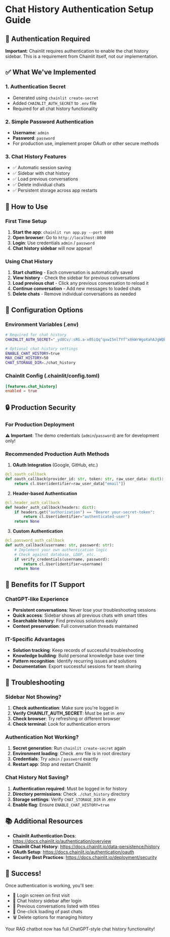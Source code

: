# Chat History Authentication Setup Guide

## 🔐 Authentication Required

**Important**: Chainlit requires authentication to enable the chat history sidebar. This is a requirement from Chainlit itself, not our implementation.

## ✅ What We've Implemented

### 1. **Authentication Secret**

- Generated using `chainlit create-secret`
- Added `CHAINLIT_AUTH_SECRET` to `.env` file
- Required for all chat history functionality

### 2. **Simple Password Authentication**

- **Username**: `admin`
- **Password**: `password`
- For production use, implement proper OAuth or other secure methods

### 3. **Chat History Features**

- ✅ Automatic session saving
- ✅ Sidebar with chat history
- ✅ Load previous conversations
- ✅ Delete individual chats
- ✅ Persistent storage across app restarts

## 🚀 How to Use

### First Time Setup

1. **Start the app**: `chainlit run app.py --port 8000`
2. **Open browser**: Go to `http://localhost:8000`
3. **Login**: Use credentials `admin` / `password`
4. **Chat history sidebar** will now appear!

### Using Chat History

1. **Start chatting** - Each conversation is automatically saved
2. **View history** - Check the sidebar for previous conversations
3. **Load previous chat** - Click any previous conversation to reload it
4. **Continue conversation** - Add new messages to loaded chats
5. **Delete chats** - Remove individual conversations as needed

## 🔧 Configuration Options

### Environment Variables (.env)

```bash
# Required for chat history
CHAINLIT_AUTH_SECRET="_yd8Cv/:sRG.a-x05iQq^qxwI5nlTYf^x8kWrWgoXahAJgWQbD8sLm>NJMB_Nb?J"

# Optional chat history settings
ENABLE_CHAT_HISTORY=true
MAX_CHAT_HISTORY=50
CHAT_STORAGE_DIR=./chat_history
```

### Chainlit Config (.chainlit/config.toml)

```toml
[features.chat_history]
enabled = true
```

## 🔒 Production Security

### For Production Deployment

**⚠️ Important**: The demo credentials (`admin`/`password`) are for development only!

### Recommended Production Auth Methods

1. **OAuth Integration** (Google, GitHub, etc.)

```python
@cl.oauth_callback
def oauth_callback(provider_id: str, token: str, raw_user_data: dict):
    return cl.User(identifier=raw_user_data["email"])
```

2. **Header-based Authentication**

```python
@cl.header_auth_callback
def header_auth_callback(headers: dict):
    if headers.get("authorization") == "Bearer your-secret-token":
        return cl.User(identifier="authenticated-user")
    return None
```

3. **Custom Authentication**

```python
@cl.password_auth_callback
def auth_callback(username: str, password: str):
    # Implement your own authentication logic
    # Check against database, LDAP, etc.
    if verify_credentials(username, password):
        return cl.User(identifier=username)
    return None
```

## 🎯 Benefits for IT Support

### ChatGPT-like Experience

- **Persistent conversations**: Never lose your troubleshooting sessions
- **Quick access**: Sidebar shows all previous chats with smart titles
- **Searchable history**: Find previous solutions easily
- **Context preservation**: Full conversation threads maintained

### IT-Specific Advantages

- **Solution tracking**: Keep records of successful troubleshooting
- **Knowledge building**: Build personal knowledge base over time
- **Pattern recognition**: Identify recurring issues and solutions
- **Documentation**: Export successful sessions for team sharing

## 🐛 Troubleshooting

### Sidebar Not Showing?

1. **Check authentication**: Make sure you're logged in
2. **Verify CHAINLIT_AUTH_SECRET**: Must be set in .env
3. **Check browser**: Try refreshing or different browser
4. **Check terminal**: Look for authentication errors

### Authentication Not Working?

1. **Secret generation**: Run `chainlit create-secret` again
2. **Environment loading**: Check .env file is in root directory
3. **Credentials**: Try `admin` / `password` exactly
4. **Restart app**: Stop and restart Chainlit

### Chat History Not Saving?

1. **Authentication required**: Must be logged in for history
2. **Directory permissions**: Check `./chat_history` directory
3. **Storage settings**: Verify `CHAT_STORAGE_DIR` in .env
4. **Enable flag**: Ensure `ENABLE_CHAT_HISTORY=true`

## 📚 Additional Resources

- **Chainlit Authentication Docs**: https://docs.chainlit.io/authentication/overview
- **Chainlit Chat History**: https://docs.chainlit.io/data-persistence/history
- **OAuth Setup**: https://docs.chainlit.io/authentication/oauth
- **Security Best Practices**: https://docs.chainlit.io/deployment/security

## 🎉 Success!

Once authentication is working, you'll see:

- 🔐 Login screen on first visit
- 📱 Chat history sidebar after login
- 💬 Previous conversations listed with titles
- 🔄 One-click loading of past chats
- 🗑️ Delete options for managing history

Your RAG chatbot now has full ChatGPT-style chat history functionality!
